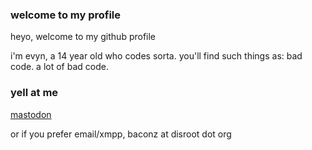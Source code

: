 ### welcome to my profile

heyo, welcome to my github profile 

i'm evyn, a 14 year old who codes sorta. you'll find such things as: bad code. a lot of bad code.


### yell at me

[mastodon](https://mas.to/evynhh)

or if you prefer email/xmpp, baconz at disroot dot org

